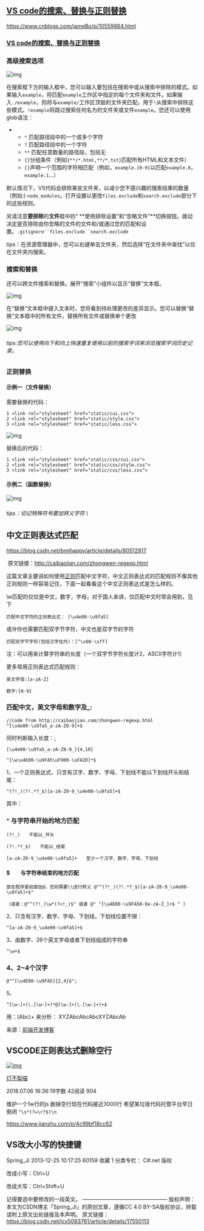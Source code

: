## [VS code的搜索、替换与正则替换](https://www.cnblogs.com/jameBo/p/10559864.html)

https://www.cnblogs.com/jameBo/p/10559864.html



###                  [     VS code的搜索、替换与正则替换        ](https://www.cnblogs.com/jameBo/p/10559864.html)

### 高级搜索选项

![img](%E6%AD%A3%E5%88%99%E6%9B%BF%E6%8D%A2.assets/1563001-20190319165409369-453716663.png)

在搜索框下方的输入框中，您可以输入要包括在搜索中或从搜索中排除的模式。如果输入`example`，将匹配`example`工作区中指定的每个文件夹和文件。如果输入`./example`，则将与`example/`工作区顶层的文件夹匹配。用于`!`从搜索中排除这些模式。`!example`将跳过搜索任何名为的文件夹或文件`example`。您还可以使用glob语法：

- - `*` 匹配路径段中的一个或多个字符
  - `?` 匹配路径段中的一个字符
  - `**` 匹配任意数量的路径段，包括无
  - `{}`分组条件（例如`{**/*.html,**/*.txt}`匹配所有HTML和文本文件）
  - `[]`声明一个范围的字符相匹配（例如，`example.[0-9]`以匹配`example.0`，`example.1`...）

默认情况下，VS代码会排除某些文件夹，以减少您不感兴趣的搜索结果的数量（例如:) `node_modules`。打开设置以更改`files.exclude`和`search.exclude`部分下的这些规则。

另请注意**要排除**的**文件**框中的“ **使用排除设置”和“忽略文件”**切换按钮。拨动决定是否排除由你忽略的文件的文件和/或通过您的匹配和设置。`.gitignore``files.exclude``search.exclude`

tips：在资源管理器中，您可以右键单击文件夹，然后选择“在文件夹中查找”以仅在文件夹内搜索。

### 搜索和替换

还可以跨文件搜索和替换。展开“搜索”小组件以显示“替换”文本框。

![img](%E6%AD%A3%E5%88%99%E6%9B%BF%E6%8D%A2.assets/1563001-20190319165646987-1511909689.png)

在“替换”文本框中键入文本时，您将看到待处理更改的差异显示。您可以替换“替换”文本框中的所有文件，替换所有文件或替换单个更改

![img](%E6%AD%A3%E5%88%99%E6%9B%BF%E6%8D%A2.assets/1563001-20190319165731992-297484926.png)

###### tips:您可以使用向下和向上快速重复使用以前的搜索字词来浏览搜索字词历史记录。

### 正则替换

#### 示例一（文件替换）

需要替换的代码：

```
1 <link rel="stylesheet" href="static/cui.css">
2 <link rel="stylesheet" href="static/style.css">
3 <link rel="stylesheet" href="static/less.css">
```

 ![img](%E6%AD%A3%E5%88%99%E6%9B%BF%E6%8D%A2.assets/1563001-20190319171444631-1798550646.png)

替换后的代码：

```
1 <link rel="stylesheet" href="static/css/cui.css">
2 <link rel="stylesheet" href="static/css/style.css">
3 <link rel="stylesheet" href="static/css/less.css">
```

####  示例二（函数替换）

![img](%E6%AD%A3%E5%88%99%E6%9B%BF%E6%8D%A2.assets/1563001-20190319172036963-913255169.png)

###### tips：切记特殊符号要加转义字符 \

















## 中文正则表达式匹配

https://blog.csdn.net/bmjhappy/article/details/80512917

​                                            原文链接：http://caibaojian.com/zhongwen-regexp.html

这篇文章主要讲如何使用[正则](http://caibaojian.com/t/正则)匹配中文字符，中文正则表达式的匹配规则不像其他正则规则一样容易记住，下面一起看看这个中文正则表达式是怎么样的。

\w匹配的仅仅是中文，数字，字母，对于国人来讲，仅匹配中文时常会用到，见下

```
匹配中文字符的正则表达式： [\u4e00-\u9fa5]
```

或许你也需要匹配双字节字符，中文也是双字节的字符

```
匹配双字节字符(包括汉字在内)：[^\x00-\xff]
```

注：可以用来计算字符串的长度（一个双字节字符长度计2，ASCII字符计1）

更多常用正则表达式匹配规则：

```
英文字母:[a-zA-Z]

数字:[0-9]
```

### 匹配中文，英文字母和数字及_:

```
//code from http://caibaojian.com/zhongwen-regexp.html
^[\u4e00-\u9fa5_a-zA-Z0-9]+$
```

同时判断输入长度：[·](http://caibaojian.com/zhongwen-regexp.html)

```
[\u4e00-\u9fa5_a-zA-Z0-9_]{4,10}

^[\w\u4E00-\u9FA5\uF900-\uFA2D]*$
```

1、一个正则表达式，只含有汉字、数字、字母、下划线不能以下划线开头和结尾：

```
^(?!_)(?!.*?_$)[a-zA-Z0-9_\u4e00-\u9fa5]+$
```

其中：

### ^ 与字符串开始的地方匹配

```
(?!_)　　不能以_开头

(?!.*?_$)　　不能以_结尾

[a-zA-Z0-9_\u4e00-\u9fa5]+　　至少一个汉字、数字、字母、下划线
```

#### $　　与字符串结束的地方匹配

```
放在程序里前面加@，否则需要\\进行转义 @"^(?!_)(?!.*?_$)[a-zA-Z0-9_\u4e00-\u9fa5]+$"

（或者：@"^(?!_)\w*(?<!_)$" 或者 @" ^[\u4E00-\u9FA50-9a-zA-Z_]+$ " )
```

2、只含有汉字、数字、字母、下划线，下划线位置不限：

```
^[a-zA-Z0-9_\u4e00-\u9fa5]+$
```

3、由数字、26个英文字母或者下划线组成的字符串

```
^\w+$
```

### 4、2~4个汉字

```
@"^[\u4E00-\u9FA5]{2,4}$";
```

5、

```
^[\w-]+(\.[\w-]+)*@[\w-]+(\.[\w-]+)+$
```

用：(Abc)+ 来分析： XYZAbcAbcAbcXYZAbcAb


来源：[前端开发博客](http://caibaojian.com/zhongwen-regexp.html)







## VSCODE正则表达式删除空行

[![img](%E6%AD%A3%E5%88%99%E6%9B%BF%E6%8D%A2.assets/cd4d434d-d004-43ec-a7e5-7580f9dbfb5a.jpg)](https://www.jianshu.com/u/639be546bd29)

[灯不梨喵](https://www.jianshu.com/u/639be546bd29)

2018.07.06 16:36:19字数 42阅读 904

维护一个1w行的js
 删掉空行现在代码接近3000行
 希望某垃圾代码托管平台早日倒闭
 `^\s*(?=\r?$)\n`

https://www.jianshu.com/p/4c99bf18cc62









## VS改大小写的快捷键

Spring_Ji 2013-12-25 10:17:25 60159 收藏 1
分类专栏： C#.net
版权

改成小写：Ctrl+U

改成大写：Ctrl+Shift+U

记得要选中要修改的一段英文。
————————————————
版权声明：本文为CSDN博主「Spring_Ji」的原创文章，遵循CC 4.0 BY-SA版权协议，转载请附上原文出处链接及本声明。
原文链接：https://blog.csdn.net/jcx5083761/article/details/17550113

